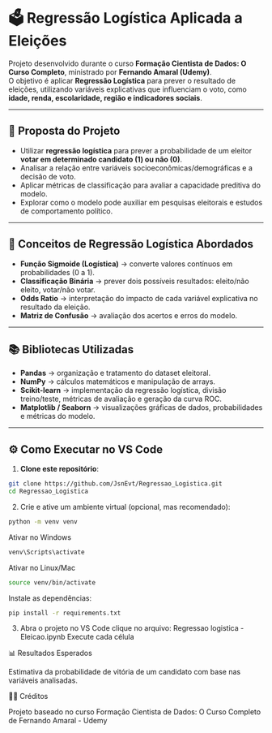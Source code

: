 # 🗳️ Regressão Logística Aplicada a Eleições

Projeto desenvolvido durante o curso **Formação Cientista de Dados: O Curso Completo**, ministrado por **Fernando Amaral (Udemy)**.  
O objetivo é aplicar **Regressão Logística** para prever o resultado de eleições, utilizando variáveis explicativas que influenciam o voto, como **idade, renda, escolaridade, região e indicadores sociais**.

---

## 📌 Proposta do Projeto
- Utilizar **regressão logística** para prever a probabilidade de um eleitor **votar em determinado candidato (1) ou não (0)**.  
- Analisar a relação entre variáveis socioeconômicas/demográficas e a decisão de voto.  
- Aplicar métricas de classificação para avaliar a capacidade preditiva do modelo.  
- Explorar como o modelo pode auxiliar em pesquisas eleitorais e estudos de comportamento político.  

---

## 🧠 Conceitos de Regressão Logística Abordados
- **Função Sigmoide (Logística)** → converte valores contínuos em probabilidades (0 a 1).  
- **Classificação Binária** → prever dois possíveis resultados: eleito/não eleito, votar/não votar.  
- **Odds Ratio** → interpretação do impacto de cada variável explicativa no resultado da eleição.  
- **Matriz de Confusão** → avaliação dos acertos e erros do modelo.  

---

## 📚 Bibliotecas Utilizadas
- **Pandas** → organização e tratamento do dataset eleitoral.  
- **NumPy** → cálculos matemáticos e manipulação de arrays.  
- **Scikit-learn** → implementação da regressão logística, divisão treino/teste, métricas de avaliação e geração da curva ROC.  
- **Matplotlib / Seaborn** → visualizações gráficas de dados, probabilidades e métricas do modelo.  

---

## ⚙️ Como Executar no VS Code

1. **Clone este repositório**:
```bash
git clone https://github.com/JsnEvt/Regressao_Logistica.git
cd Regressao_Logistica
```
2. Crie e ative um ambiente virtual (opcional, mas recomendado):
```bash
python -m venv venv
```
Ativar no Windows
```bash
venv\Scripts\activate
```
Ativar no Linux/Mac
```bash
source venv/bin/activate
```
Instale as dependências:
```bash
pip install -r requirements.txt
```

3. Abra o projeto no VS Code clique no arquivo: Regressao logistica - Eleicao.ipynb
   Execute cada célula

📊 Resultados Esperados

Estimativa da probabilidade de vitória de um candidato com base nas variáveis analisadas.

👨‍🏫 Créditos

Projeto baseado no curso Formação Cientista de Dados: O Curso Completo de Fernando Amaral - Udemy
